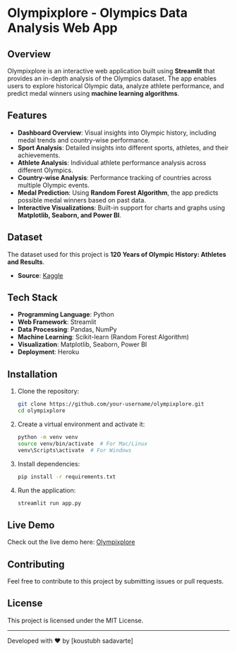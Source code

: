 # Olympixplore - Olympics Data Analysis Web App

## Overview
Olympixplore is an interactive web application built using **Streamlit** that provides an in-depth analysis of the Olympics dataset. The app enables users to explore historical Olympic data, analyze athlete performance, and predict medal winners using **machine learning algorithms**.

## Features
- **Dashboard Overview**: Visual insights into Olympic history, including medal trends and country-wise performance.
- **Sport Analysis**: Detailed insights into different sports, athletes, and their achievements.
- **Athlete Analysis**: Individual athlete performance analysis across different Olympics.
- **Country-wise Analysis**: Performance tracking of countries across multiple Olympic events.
- **Medal Prediction**: Using **Random Forest Algorithm**, the app predicts possible medal winners based on past data.
- **Interactive Visualizations**: Built-in support for charts and graphs using **Matplotlib, Seaborn, and Power BI**.

## Dataset
The dataset used for this project is **120 Years of Olympic History: Athletes and Results**.
- **Source**: [Kaggle](https://www.kaggle.com/heesoo37/120-years-of-olympic-history-athletes-and-results)

## Tech Stack
- **Programming Language**: Python
- **Web Framework**: Streamlit
- **Data Processing**: Pandas, NumPy
- **Machine Learning**: Scikit-learn (Random Forest Algorithm)
- **Visualization**: Matplotlib, Seaborn, Power BI
- **Deployment**: Heroku

## Installation
1. Clone the repository:
   ```sh
   git clone https://github.com/your-username/olympixplore.git
   cd olympixplore
   ```
2. Create a virtual environment and activate it:
   ```sh
   python -m venv venv
   source venv/bin/activate  # For Mac/Linux
   venv\Scripts\activate  # For Windows
   ```
3. Install dependencies:
   ```sh
   pip install -r requirements.txt
   ```
4. Run the application:
   ```sh
   streamlit run app.py
   ```

## Live Demo
Check out the live demo here: [Olympixplore](https://oda-campusx.herokuapp.com/)

## Contributing
Feel free to contribute to this project by submitting issues or pull requests.

## License
This project is licensed under the MIT License.

---
Developed with ❤️ by [koustubh sadavarte]


